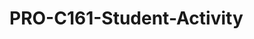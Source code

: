 # PRO-C161-Student-Activity

<!-- static-body=dependent varibale
dynamic-body=inpedentednt varbale -->